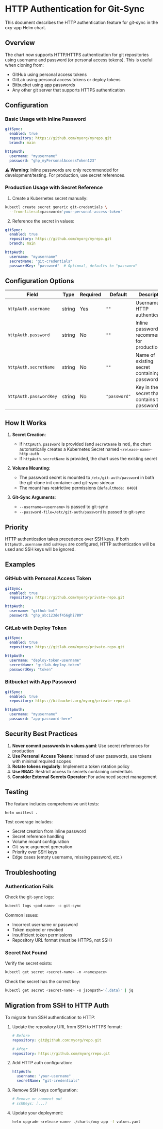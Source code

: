 # HTTP Authentication for Git-Sync

This document describes the HTTP authentication feature for git-sync in the oxy-app Helm chart.

## Overview

The chart now supports HTTP/HTTPS authentication for git repositories using username and password (or personal access tokens). This is useful when cloning from:
- GitHub using personal access tokens
- GitLab using personal access tokens or deploy tokens
- Bitbucket using app passwords
- Any other git server that supports HTTPS authentication

## Configuration

### Basic Usage with Inline Password

```yaml
gitSync:
  enabled: true
  repository: https://github.com/myorg/myrepo.git
  branch: main

httpAuth:
  username: "myusername"
  password: "ghp_myPersonalAccessToken123"
```

**⚠️ Warning**: Inline passwords are only recommended for development/testing. For production, use secret references.

### Production Usage with Secret Reference

1. Create a Kubernetes secret manually:

```bash
kubectl create secret generic git-credentials \
  --from-literal=password='your-personal-access-token'
```

2. Reference the secret in values:

```yaml
gitSync:
  enabled: true
  repository: https://github.com/myorg/myrepo.git
  branch: main

httpAuth:
  username: "myusername"
  secretName: "git-credentials"
  passwordKey: "password"  # Optional, defaults to "password"
```

## Configuration Options

| Field | Type | Required | Default | Description |
|-------|------|----------|---------|-------------|
| `httpAuth.username` | string | Yes | `""` | Username for HTTP authentication |
| `httpAuth.password` | string | No | `""` | Inline password (not recommended for production) |
| `httpAuth.secretName` | string | No | `""` | Name of existing secret containing the password |
| `httpAuth.passwordKey` | string | No | `"password"` | Key in the secret that contains the password |

## How It Works

1. **Secret Creation**: 
   - If `httpAuth.password` is provided (and `secretName` is not), the chart automatically creates a Kubernetes Secret named `<release-name>-http-auth`
   - If `httpAuth.secretName` is provided, the chart uses the existing secret

2. **Volume Mounting**:
   - The password secret is mounted to `/etc/git-auth/password` in both the git-clone init container and git-sync sidecar
   - The mount has restrictive permissions (`defaultMode: 0400`)

3. **Git-Sync Arguments**:
   - `--username=<username>` is passed to git-sync
   - `--password-file=/etc/git-auth/password` is passed to git-sync

## Priority

HTTP authentication takes precedence over SSH keys. If both `httpAuth.username` and `sshKeys` are configured, HTTP authentication will be used and SSH keys will be ignored.

## Examples

### GitHub with Personal Access Token

```yaml
gitSync:
  enabled: true
  repository: https://github.com/myorg/private-repo.git

httpAuth:
  username: "github-bot"
  password: "ghp_abc123def456ghi789"
```

### GitLab with Deploy Token

```yaml
gitSync:
  enabled: true
  repository: https://gitlab.com/myorg/private-repo.git

httpAuth:
  username: "deploy-token-username"
  secretName: "gitlab-deploy-token"
  passwordKey: "token"
```

### Bitbucket with App Password

```yaml
gitSync:
  enabled: true
  repository: https://bitbucket.org/myorg/private-repo.git

httpAuth:
  username: "myusername"
  password: "app-password-here"
```

## Security Best Practices

1. **Never commit passwords in values.yaml**: Use secret references for production
2. **Use Personal Access Tokens**: Instead of user passwords, use tokens with minimal required scopes
3. **Rotate tokens regularly**: Implement a token rotation policy
4. **Use RBAC**: Restrict access to secrets containing credentials
5. **Consider External Secrets Operator**: For advanced secret management

## Testing

The feature includes comprehensive unit tests:

```bash
helm unittest .
```

Test coverage includes:
- Secret creation from inline password
- Secret reference handling
- Volume mount configuration
- Git-sync argument generation
- Priority over SSH keys
- Edge cases (empty username, missing password, etc.)

## Troubleshooting

### Authentication Fails

Check the git-sync logs:
```bash
kubectl logs <pod-name> -c git-sync
```

Common issues:
- Incorrect username or password
- Token expired or revoked
- Insufficient token permissions
- Repository URL format (must be HTTPS, not SSH)

### Secret Not Found

Verify the secret exists:
```bash
kubectl get secret <secret-name> -n <namespace>
```

Check the secret has the correct key:
```bash
kubectl get secret <secret-name> -o jsonpath='{.data}' | jq
```

## Migration from SSH to HTTP Auth

To migrate from SSH authentication to HTTP:

1. Update the repository URL from SSH to HTTPS format:
   ```yaml
   # Before
   repository: git@github.com:myorg/repo.git
   
   # After
   repository: https://github.com/myorg/repo.git
   ```

2. Add HTTP auth configuration:
   ```yaml
   httpAuth:
     username: "your-username"
     secretName: "git-credentials"
   ```

3. Remove SSH keys configuration:
   ```yaml
   # Remove or comment out
   # sshKeys: [...]
   ```

4. Update your deployment:
   ```bash
   helm upgrade <release-name> ./charts/oxy-app -f values.yaml
   ```

